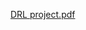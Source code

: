 
 [DRL project.pdf](https://github.com/ShaielVistuch/Verification-of-Deep-Reinforcement-Learning/files/14672698/DRL.project.pdf)
